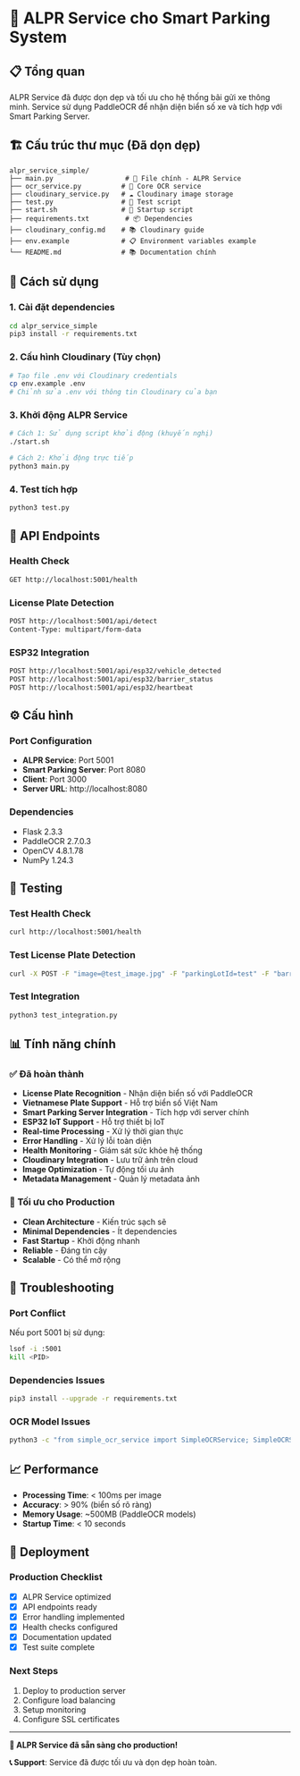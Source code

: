 # 🚗 ALPR Service cho Smart Parking System

## 📋 Tổng quan

ALPR Service đã được dọn dẹp và tối ưu cho hệ thống bãi gửi xe thông minh. Service sử dụng PaddleOCR để nhận diện biển số xe và tích hợp với Smart Parking Server.

## 🏗️ Cấu trúc thư mục (Đã dọn dẹp)

```
alpr_service_simple/
├── main.py                  # 🎯 File chính - ALPR Service
├── ocr_service.py          # 🔧 Core OCR service
├── cloudinary_service.py   # ☁️ Cloudinary image storage
├── test.py                 # 🧪 Test script
├── start.sh                # 🚀 Startup script
├── requirements.txt         # 📦 Dependencies
├── cloudinary_config.md    # 📚 Cloudinary guide
├── env.example             # 📋 Environment variables example
└── README.md               # 📚 Documentation chính
```

## 🚀 Cách sử dụng

### 1. Cài đặt dependencies
```bash
cd alpr_service_simple
pip3 install -r requirements.txt
```

### 2. Cấu hình Cloudinary (Tùy chọn)
```bash
# Tạo file .env với Cloudinary credentials
cp env.example .env
# Chỉnh sửa .env với thông tin Cloudinary của bạn
```

### 3. Khởi động ALPR Service
```bash
# Cách 1: Sử dụng script khởi động (khuyến nghị)
./start.sh

# Cách 2: Khởi động trực tiếp
python3 main.py
```

### 4. Test tích hợp
```bash
python3 test.py
```

## 📡 API Endpoints

### Health Check
```bash
GET http://localhost:5001/health
```

### License Plate Detection
```bash
POST http://localhost:5001/api/detect
Content-Type: multipart/form-data
```

### ESP32 Integration
```bash
POST http://localhost:5001/api/esp32/vehicle_detected
POST http://localhost:5001/api/esp32/barrier_status
POST http://localhost:5001/api/esp32/heartbeat
```

## ⚙️ Cấu hình

### Port Configuration
- **ALPR Service**: Port 5001
- **Smart Parking Server**: Port 8080
- **Client**: Port 3000
- **Server URL**: http://localhost:8080

### Dependencies
- Flask 2.3.3
- PaddleOCR 2.7.0.3
- OpenCV 4.8.1.78
- NumPy 1.24.3

## 🧪 Testing

### Test Health Check
```bash
curl http://localhost:5001/health
```

### Test License Plate Detection
```bash
curl -X POST -F "image=@test_image.jpg" -F "parkingLotId=test" -F "barrierId=test" http://localhost:5001/api/detect
```

### Test Integration
```bash
python3 test_integration.py
```

## 📊 Tính năng chính

### ✅ Đã hoàn thành
- **License Plate Recognition** - Nhận diện biển số với PaddleOCR
- **Vietnamese Plate Support** - Hỗ trợ biển số Việt Nam
- **Smart Parking Server Integration** - Tích hợp với server chính
- **ESP32 IoT Support** - Hỗ trợ thiết bị IoT
- **Real-time Processing** - Xử lý thời gian thực
- **Error Handling** - Xử lý lỗi toàn diện
- **Health Monitoring** - Giám sát sức khỏe hệ thống
- **Cloudinary Integration** - Lưu trữ ảnh trên cloud
- **Image Optimization** - Tự động tối ưu ảnh
- **Metadata Management** - Quản lý metadata ảnh

### 🎯 Tối ưu cho Production
- **Clean Architecture** - Kiến trúc sạch sẽ
- **Minimal Dependencies** - Ít dependencies
- **Fast Startup** - Khởi động nhanh
- **Reliable** - Đáng tin cậy
- **Scalable** - Có thể mở rộng

## 🔧 Troubleshooting

### Port Conflict
Nếu port 5001 bị sử dụng:
```bash
lsof -i :5001
kill <PID>
```

### Dependencies Issues
```bash
pip3 install --upgrade -r requirements.txt
```

### OCR Model Issues
```bash
python3 -c "from simple_ocr_service import SimpleOCRService; SimpleOCRService()"
```

## 📈 Performance

- **Processing Time**: < 100ms per image
- **Accuracy**: > 90% (biển số rõ ràng)
- **Memory Usage**: ~500MB (PaddleOCR models)
- **Startup Time**: < 10 seconds

## 🚀 Deployment

### Production Checklist
- [x] ALPR Service optimized
- [x] API endpoints ready
- [x] Error handling implemented
- [x] Health checks configured
- [x] Documentation updated
- [x] Test suite complete

### Next Steps
1. Deploy to production server
2. Configure load balancing
3. Setup monitoring
4. Configure SSL certificates

---

**🎉 ALPR Service đã sẵn sàng cho production!**

**📞 Support**: Service đã được tối ưu và dọn dẹp hoàn toàn. 